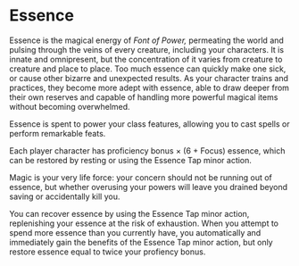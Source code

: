 # Essence

Essence is the magical energy of _Font of Power,_ permeating the world and pulsing through the veins of every creature, including your characters. It is innate and omnipresent, but the concentration of it varies from creature to creature and place to place. Too much essence can quickly make one sick, or cause other bizarre and unexpected results. As your character trains and practices, they become more adept with essence, able to draw deeper from their own reserves and capable of handling more powerful magical items without becoming overwhelmed.

Essence is spent to power your class features, allowing you to cast spells or perform remarkable feats.

Each player character has proficiency bonus × (6 + Focus) essence, which can be restored by resting or using the Essence Tap minor action.

Magic is your very life force: your concern should not be running out of essence, but whether overusing your powers will leave you drained beyond saving or accidentally kill you.

You can recover essence by using the Essence Tap minor action, replenishing your essence at the risk of exhaustion. When you attempt to spend more essence than you currently have, you automatically and immediately gain the benefits of the Essence Tap minor action, but only restore essence equal to twice your profiency bonus.
